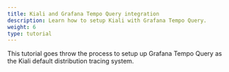 ```yaml
---
title: Kiali and Grafana Tempo Query integration
description: Learn how to setup Kiali with Grafana Tempo Query.
weight: 6
type: tutorial
---
```


This tutorial goes throw the process to setup up Grafana Tempo Query as the Kiali default distribution tracing system.